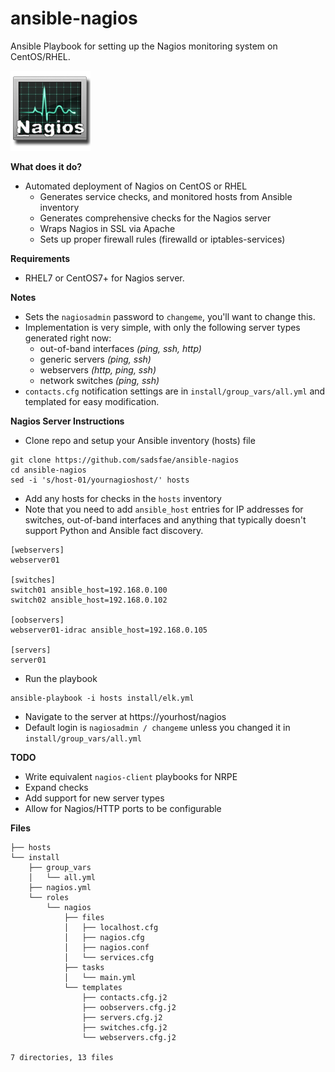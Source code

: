 ansible-nagios
==============
Ansible Playbook for setting up the Nagios monitoring system on CentOS/RHEL.

![Nagios](/image/ansible-nagios.png?raw=true)

**What does it do?**
   - Automated deployment of Nagios on CentOS or RHEL
     * Generates service checks, and monitored hosts from Ansible inventory
     * Generates comprehensive checks for the Nagios server
     * Wraps Nagios in SSL via Apache
     * Sets up proper firewall rules (firewalld or iptables-services)

**Requirements**
   - RHEL7 or CentOS7+ for Nagios server.

**Notes**
   - Sets the ```nagiosadmin``` password to ```changeme```, you'll want to change this.
   - Implementation is very simple, with only the following server types generated right now:
     - out-of-band interfaces *(ping, ssh, http)*
     - generic servers *(ping, ssh)*
     - webservers *(http, ping, ssh)*
     - network switches *(ping, ssh)*
   - ```contacts.cfg``` notification settings are in ```install/group_vars/all.yml``` and templated for easy modification.

**Nagios Server Instructions**
   - Clone repo and setup your Ansible inventory (hosts) file
```
git clone https://github.com/sadsfae/ansible-nagios
cd ansible-nagios
sed -i 's/host-01/yournagioshost/' hosts
```
   - Add any hosts for checks in the ```hosts``` inventory
   - Note that you need to add ```ansible_host``` entries for IP addresses for switches, out-of-band interfaces and anything that typically doesn't support Python and Ansible fact discovery.
```
[webservers]
webserver01

[switches]
switch01 ansible_host=192.168.0.100
switch02 ansible_host=192.168.0.102

[oobservers]
webserver01-idrac ansible_host=192.168.0.105

[servers]
server01
```
   - Run the playbook
```
ansible-playbook -i hosts install/elk.yml
```
   - Navigate to the server at https://yourhost/nagios
   - Default login is ```nagiosadmin / changeme``` unless you changed it in ```install/group_vars/all.yml```

**TODO**
   - Write equivalent ```nagios-client``` playbooks for NRPE
   - Expand checks
   - Add support for new server types
   - Allow for Nagios/HTTP ports to be configurable

**Files**

```
├── hosts
└── install
    ├── group_vars
    │   └── all.yml
    ├── nagios.yml
    └── roles
        └── nagios
            ├── files
            │   ├── localhost.cfg
            │   ├── nagios.cfg
            │   ├── nagios.conf
            │   └── services.cfg
            ├── tasks
            │   └── main.yml
            └── templates
                ├── contacts.cfg.j2
                ├── oobservers.cfg.j2
                ├── servers.cfg.j2
                ├── switches.cfg.j2
                └── webservers.cfg.j2

7 directories, 13 files
```
